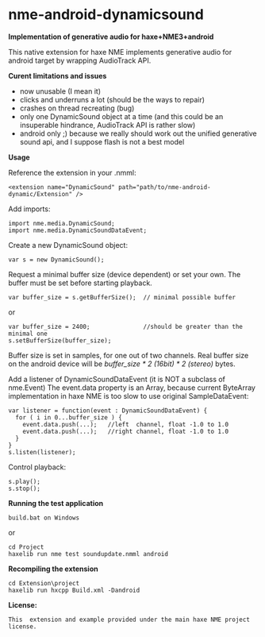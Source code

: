 nme-android-dynamicsound
========================

**Implementation of generative audio for haxe+NME3+android**

This native extension for haxe NME implements generative audio 
for android target by wrapping AudioTrack API.

**Curent limitations and issues**

- now unusable (I mean it)
- clicks and underruns a lot (should be the ways to repair)
- crashes on thread recreating (bug)
- only one DynamicSound object at a time
  (and this could be an insuperable hindrance, AudioTrack API is rather slow)
- android only ;) 
  because we really should work out the unified generative sound api, 
  and I suppose flash is not a best model

**Usage**

Reference the extension in your .nmml:

    <extension name="DynamicSound" path="path/to/nme-android-dynamic/Extension" />

Add imports:

    import nme.media.DynamicSound;
    import nme.media.DynamicSoundDataEvent;

Create a new DynamicSound object:

    var s = new DynamicSound();
    
Request a minimal buffer size (device dependent) or set your own.
The buffer must be set before starting playback.

    var buffer_size = s.getBufferSize();  // minimal possible buffer
    
or

    var buffer_size = 2400;               //should be greater than the minimal one
    s.setBufferSize(buffer_size); 

Buffer size is set in samples, for one out of two channels. Real buffer size on the android device 
will be *buffer_size * 2 (16bit) * 2 (stereo)* bytes.

Add a listener of DynamicSoundDataEvent (it is NOT a subclass of nme.Event) 
The event.data property is an Array<Float>, because current ByteArray implementation in haxe NME
is too slow to use original SampleDataEvent:

    var listener = function(event : DynamicSoundDataEvent) {
      for ( i in 0...buffer_size ) {  
        event.data.push(...);   //left  channel, float -1.0 to 1.0
        event.data.push(...);   //right channel, float -1.0 to 1.0
      }
    }
    s.listen(listener);  

Control playback:

    s.play();
    s.stop();


**Running the test application**

    build.bat on Windows
    
or

    cd Project
    haxelib run nme test soundupdate.nmml android

**Recompiling the extension**

    cd Extension\project
    haxelib run hxcpp Build.xml -Dandroid

**License:**

    This  extension and example provided under the main haxe NME project license.